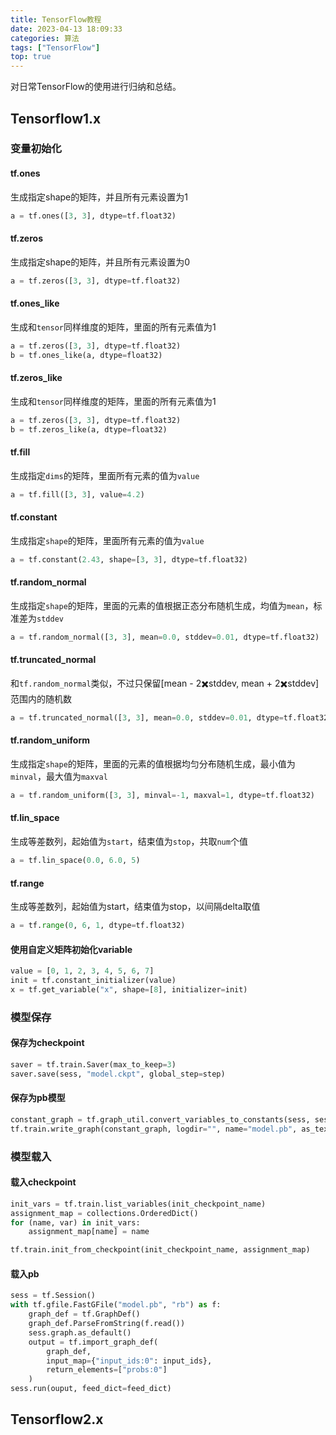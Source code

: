 ```yaml
---
title: TensorFlow教程
date: 2023-04-13 18:09:33
categories: 算法
tags: ["TensorFlow"]
top: true
---
```


对日常TensorFlow的使用进行归纳和总结。

<!-- more -->

## Tensorflow1.x

### 变量初始化

#### tf.ones

生成指定shape的矩阵，并且所有元素设置为1

```python
a = tf.ones([3, 3], dtype=tf.float32)
```

#### tf.zeros

生成指定shape的矩阵，并且所有元素设置为0

```python
a = tf.zeros([3, 3], dtype=tf.float32)
```

#### tf.ones_like

生成和`tensor`同样维度的矩阵，里面的所有元素值为1

```python
a = tf.zeros([3, 3], dtype=tf.float32)
b = tf.ones_like(a, dtype=float32)
```

#### tf.zeros_like

生成和`tensor`同样维度的矩阵，里面的所有元素值为1

```python
a = tf.zeros([3, 3], dtype=tf.float32)
b = tf.zeros_like(a, dtype=float32)
```

#### tf.fill

生成指定`dims`的矩阵，里面所有元素的值为`value`

```python
a = tf.fill([3, 3], value=4.2)
```

#### tf.constant

生成指定`shape`的矩阵，里面所有元素的值为`value`

```python
a = tf.constant(2.43, shape=[3, 3], dtype=tf.float32)
```

#### tf.random_normal

生成指定`shape`的矩阵，里面的元素的值根据正态分布随机生成，均值为`mean`，标准差为`stddev`

```python
a = tf.random_normal([3, 3], mean=0.0, stddev=0.01, dtype=tf.float32)
```

#### tf.truncated_normal

和`tf.random_normal`类似，不过只保留[mean - 2✖️stddev, mean + 2✖️stddev]范围内的随机数

```python
a = tf.truncated_normal([3, 3], mean=0.0, stddev=0.01, dtype=tf.float32)
```

#### tf.random_uniform

生成指定`shape`的矩阵，里面的元素的值根据均匀分布随机生成，最小值为`minval`，最大值为`maxval`

```python
a = tf.random_uniform([3, 3], minval=-1, maxval=1, dtype=tf.float32)
```

#### tf.lin_space

生成等差数列，起始值为`start`，结束值为`stop`，共取`num`个值

```python
a = tf.lin_space(0.0, 6.0, 5)
```

#### tf.range

生成等差数列，起始值为start，结束值为stop，以间隔delta取值

```python
a = tf.range(0, 6, 1, dtype=tf.float32)
```

#### 使用自定义矩阵初始化variable

```python
value = [0, 1, 2, 3, 4, 5, 6, 7]
init = tf.constant_initializer(value)
x = tf.get_variable("x", shape=[8], initializer=init)
```

### 模型保存

#### 保存为checkpoint

```python
saver = tf.train.Saver(max_to_keep=3)
saver.save(sess, "model.ckpt", global_step=step)
```

#### 保存为pb模型

```python
constant_graph = tf.graph_util.convert_variables_to_constants(sess, sess.graph_def, output_node_names=["probs"])
tf.train.write_graph(constant_graph, logdir="", name="model.pb", as_text=False)
```

### 模型载入

#### 载入checkpoint

```python
init_vars = tf.train.list_variables(init_checkpoint_name)
assignment_map = collections.OrderedDict()
for (name, var) in init_vars:
    assignment_map[name] = name

tf.train.init_from_checkpoint(init_checkpoint_name, assignment_map)
```

#### 载入pb

```python
sess = tf.Session()
with tf.gfile.FastGFile("model.pb", "rb") as f:
    graph_def = tf.GraphDef()
    graph_def.ParseFromString(f.read())
    sess.graph.as_default()
    output = tf.import_graph_def(
        graph_def,
        input_map={"input_ids:0": input_ids},
        return_elements=["probs:0"]
    )
sess.run(ouput, feed_dict=feed_dict)
```

## Tensorflow2.x

